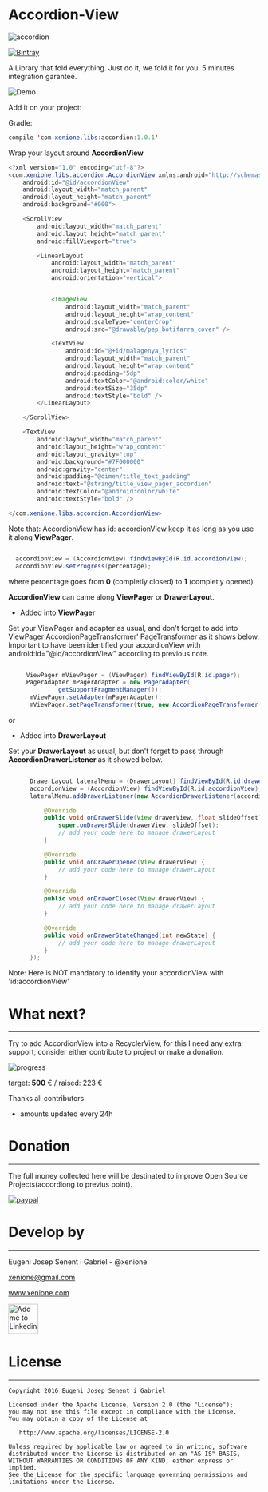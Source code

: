 # Accordion-View

![accordion](https://github.com/xenione/accordion-view/blob/master/art/ic_accordion_intro.png)

[ ![Bintray](https://api.bintray.com/packages/xenione/maven/accordion-view/images/download.svg?version=1.0.1) ](https://bintray.com/xenione/maven/accordion-view/1.0.1/link)

A Library that fold everything. Just do it, we fold it for you. 5 minutes integration garantee.

![Demo](https://github.com/xenione/accordion-view/blob/master/art/accordion-view.gif)

Add it on your project:

Gradle:
```java 
compile 'com.xenione.libs:accordion:1.0.1'
```

Wrap your layout around **AccordionView** 


```java
<?xml version="1.0" encoding="utf-8"?>
<com.xenione.libs.accordion.AccordionView xmlns:android="http://schemas.android.com/apk/res/android"
    android:id="@id/accordionView"
    android:layout_width="match_parent"
    android:layout_height="match_parent"
    android:background="#000">

    <ScrollView
        android:layout_width="match_parent"
        android:layout_height="match_parent"
        android:fillViewport="true">

        <LinearLayout
            android:layout_width="match_parent"
            android:layout_height="match_parent"
            android:orientation="vertical">


            <ImageView
                android:layout_width="match_parent"
                android:layout_height="wrap_content"
                android:scaleType="centerCrop"
                android:src="@drawable/pep_botifarra_cover" />

            <TextView
                android:id="@+id/malagenya_lyrics"
                android:layout_width="match_parent"
                android:layout_height="wrap_content"
                android:padding="5dp"
                android:textColor="@android:color/white"
                android:textSize="35dp"
                android:textStyle="bold" />
        </LinearLayout>

    </ScrollView>

    <TextView
        android:layout_width="match_parent"
        android:layout_height="wrap_content"
        android:layout_gravity="top"
        android:background="#7F000000"
        android:gravity="center"
        android:padding="@dimen/title_text_padding"
        android:text="@string/title_view_pager_accordion"
        android:textColor="@android:color/white"
        android:textStyle="bold" />

</com.xenione.libs.accordion.AccordionView>
  ```  

  Note that: AccordionView has id: accordionView keep it as long as you use it along **ViewPager**.

  ```java

    accordionView = (AccordionView) findViewById(R.id.accordionView);
    accordionView.setProgress(percentage);

 ```  
 where percentage goes from **0** (completly closed) to **1** (completly opened)

 **AccordionView** can came along **ViewPager** or **DrawerLayout**.

* Added into **ViewPager**

Set your ViewPager and adapter as usual, and don't forget to add into ViewPager AccordionPageTransformer' PageTransformer as it shows below.
Important to have been identified your accordionView with android:id="@id/accordionView" according to previous note.
 

  ```java

       ViewPager mViewPager = (ViewPager) findViewById(R.id.pager);
       PagerAdapter mPagerAdapter = new PagerAdapter(
                getSupportFragmentManager());
        mViewPager.setAdapter(mPagerAdapter);
        mViewPager.setPageTransformer(true, new AccordionPageTransformer());

 ```  

or 

* Added into **DrawerLayout**

Set your **DrawerLayout** as usual, but don't forget to pass through **AccordionDrawerListener** as it showed below.

  ```java

        DrawerLayout lateralMenu = (DrawerLayout) findViewById(R.id.drawer_layout);
        accordionView = (AccordionView) findViewById(R.id.accordionView);
        lateralMenu.addDrawerListener(new AccordionDrawerListener(accordionView) {

            @Override
            public void onDrawerSlide(View drawerView, float slideOffset) {
                super.onDrawerSlide(drawerView, slideOffset);
                // add your code here to manage drawerLayout
            }

            @Override
            public void onDrawerOpened(View drawerView) {
                // add your code here to manage drawerLayout
            }

            @Override
            public void onDrawerClosed(View drawerView) {
                // add your code here to manage drawerLayout
            }

            @Override
            public void onDrawerStateChanged(int newState) {
                // add your code here to manage drawerLayout
            }
        });


 ```  

 Note: Here is NOT mandatory to identify your accordionView with 'id:accordionView' 

# What next?
-------

Try to add AccordionView into a RecyclerView, for this I need any extra support, consider either contribute to project or make a donation.


![progress](https://img.lishengcn.cn/progress?percent=45)

 target: **500** €  / raised: 223 €

 Thanks all contributors.

* amounts updated every 24h


# Donation
-------

The full money collected here will be destinated to improve Open Source Projects(accordiong to previus point).

[![paypal](https://www.paypalobjects.com/en_US/i/btn/btn_donateCC_LG.gif)](https://www.paypal.com/cgi-bin/webscr?cmd=_s-xclick&hosted_button_id=WQH9LXLLELC3N)



 # Develop by
-------

Eugeni Josep Senent i Gabriel - @xenione

xenione@gmail.com

www.xenione.com

<a href="https://www.linkedin.com/in/eugeni-senent-gabriel-bb198723">
  <img alt="Add me to Linkedin" src="https://image.freepik.com/iconos-gratis/boton-del-logotipo-linkedin_318-84979.png" height="60" width="60"/>
</a>




# License
-------
    Copyright 2016 Eugeni Josep Senent i Gabriel

    Licensed under the Apache License, Version 2.0 (the "License");
    you may not use this file except in compliance with the License.
    You may obtain a copy of the License at

       http://www.apache.org/licenses/LICENSE-2.0

    Unless required by applicable law or agreed to in writing, software
    distributed under the License is distributed on an "AS IS" BASIS,
    WITHOUT WARRANTIES OR CONDITIONS OF ANY KIND, either express or implied.
    See the License for the specific language governing permissions and
    limitations under the License.

